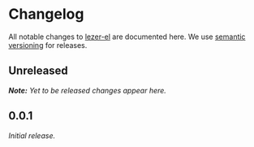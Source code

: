 # Changelog

All notable changes to [lezer-el](https://github.com/nikku/lezer-el) are documented here. We use [semantic versioning](http://semver.org/) for releases.

## Unreleased

___Note:__ Yet to be released changes appear here._

## 0.0.1

_Initial release._